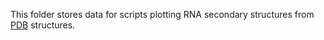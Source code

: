 This folder stores data for scripts plotting RNA secondary structures from [PDB](https://www.rcsb.org/) structures.
